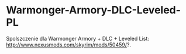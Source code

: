 # Warmonger-Armory-DLC-Leveled-PL
Spolszczenie dla Warmonger Armory + DLC + Leveled List: http://www.nexusmods.com/skyrim/mods/50459/?.
